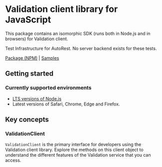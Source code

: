 # Validation client library for JavaScript

This package contains an isomorphic SDK (runs both in Node.js and in browsers) for Validation client.

Test Infrastructure for AutoRest. No server backend exists for these tests.

[Package (NPM)](https://www.npmjs.com/package/validation) |
[Samples](https://github.com/Azure-Samples/azure-samples-js-management)

## Getting started

### Currently supported environments

- [LTS versions of Node.js](https://nodejs.org/about/releases/)
- Latest versions of Safari, Chrome, Edge and Firefox.




## Key concepts

### ValidationClient

`ValidationClient` is the primary interface for developers using the Validation client library. Explore the methods on this client object to understand the different features of the Validation service that you can access.


